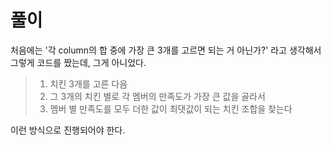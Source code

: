 # 풀이

처음에는 '각 column의 합 중에 가장 큰 3개를 고르면 되는 거 아닌가?'
라고 생각해서 그렇게 코드를 짰는데, 그게 아니었다.       
> 1. 치킨 3개를 고른 다음
> 2. 그 3개의 치킨 별로 각 멤버의 만족도가 가장 큰 값을 골라서
> 3. 멤버 별 만족도를 모두 더한 값이 최댓값이 되는 치킨 조합을 찾는다

이런 방식으로 진행되어야 한다.
